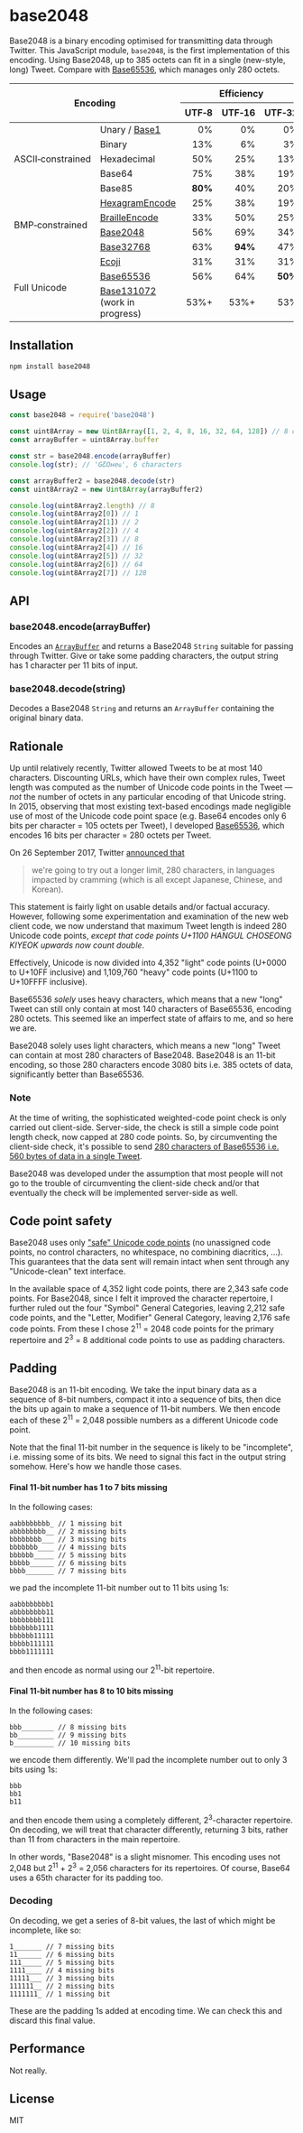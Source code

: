 # base2048

Base2048 is a binary encoding optimised for transmitting data through Twitter. This JavaScript module, `base2048`, is the first implementation of this encoding. Using Base2048, up to 385 octets can fit in a single (new-style, long) Tweet. Compare with [Base65536](https://github.com/qntm/base65536), which manages only 280 octets.

<table>
  <thead>
    <tr>
      <th colspan="2" rowspan="2">Encoding</th>
      <th colspan="3">Efficiency</th>
      <th rowspan="2">Bytes per Tweet</th>
    </tr>
    <tr>
      <th>UTF&#x2011;8</th>
      <th>UTF&#x2011;16</th>
      <th>UTF&#x2011;32</th>
    </tr>
  </thead>
  <tbody>
    <tr>
      <td rowspan="5">ASCII&#x2011;constrained</td>
      <td>Unary / <a href="https://github.com/ferno/base1">Base1</a></td>
      <td style="text-align: right;">0%</td>
      <td style="text-align: right;">0%</td>
      <td style="text-align: right;">0%</td>
      <td style="text-align: right;">1</td>
    </tr>
    <tr>
      <td>Binary</td>
      <td style="text-align: right;">13%</td>
      <td style="text-align: right;">6%</td>
      <td style="text-align: right;">3%</td>
      <td style="text-align: right;">35</td>
    </tr>
    <tr>
      <td>Hexadecimal</td>
      <td style="text-align: right;">50%</td>
      <td style="text-align: right;">25%</td>
      <td style="text-align: right;">13%</td>
      <td style="text-align: right;">140</td>
    </tr>
    <tr>
      <td>Base64</td>
      <td style="text-align: right;">75%</td>
      <td style="text-align: right;">38%</td>
      <td style="text-align: right;">19%</td>
      <td style="text-align: right;">210</td>
    </tr>
    <tr>
      <td>Base85</td>
      <td style="text-align: right;"><strong>80%</strong></td>
      <td style="text-align: right;">40%</td>
      <td style="text-align: right;">20%</td>
      <td style="text-align: right;">224</td>
    </tr>
    <tr>
      <td rowspan="4">BMP&#x2011;constrained</td>
      <td><a href="https://github.com/ferno/hexagram-encode">HexagramEncode</a></td>
      <td style="text-align: right;">25%</td>
      <td style="text-align: right;">38%</td>
      <td style="text-align: right;">19%</td>
      <td style="text-align: right;">105</td>
    </tr>
    <tr>
      <td><a href="https://github.com/ferno/braille-encode">BrailleEncode</a></td>
      <td style="text-align: right;">33%</td>
      <td style="text-align: right;">50%</td>
      <td style="text-align: right;">25%</td>
      <td style="text-align: right;">140</td>
    </tr>
    <tr>
      <td><a href="https://github.com/qntm/base2048">Base2048</a></td>
      <td style="text-align: right;">56%</td>
      <td style="text-align: right;">69%</td>
      <td style="text-align: right;">34%</td>
      <td style="text-align: right;"><strong>385</strong></td>
    </tr>
    <tr>
      <td><a href="https://github.com/ferno/base32768">Base32768</a></td>
      <td style="text-align: right;">63%</td>
      <td style="text-align: right;"><strong>94%</strong></td>
      <td style="text-align: right;">47%</td>
      <td style="text-align: right;">263</td>
    </tr>
    <tr>
      <td rowspan="3">Full Unicode</td>
      <td><a href="https://github.com/keith-turner/ecoji">Ecoji</a></td>
      <td style="text-align: right;">31%</td>
      <td style="text-align: right;">31%</td>
      <td style="text-align: right;">31%</td>
      <td style="text-align: right;">175</td>
    </tr>
    <tr>
      <td><a href="https://github.com/ferno/base65536">Base65536</a></td>
      <td style="text-align: right;">56%</td>
      <td style="text-align: right;">64%</td>
      <td style="text-align: right;"><strong>50%</strong></td>
      <td style="text-align: right;">280</td>
    </tr>
    <tr>
      <td><a href="https://github.com/ferno/base131072">Base131072</a> (work in progress)</td>
      <td style="text-align: right;">53%+</td>
      <td style="text-align: right;">53%+</td>
      <td style="text-align: right;">53%</td>
      <td style="text-align: right;">297</td>
    </tr>
  </tbody>
</table>

## Installation

```bash
npm install base2048
```

## Usage

```js
const base2048 = require('base2048')

const uint8Array = new Uint8Array([1, 2, 4, 8, 16, 32, 64, 128]) // 8 octets
const arrayBuffer = uint8Array.buffer

const str = base2048.encode(arrayBuffer)
console.log(str); // 'GƸOʜeҩ', 6 characters

const arrayBuffer2 = base2048.decode(str)
const uint8Array2 = new Uint8Array(arrayBuffer2)

console.log(uint8Array2.length) // 8
console.log(uint8Array2[0]) // 1
console.log(uint8Array2[1]) // 2
console.log(uint8Array2[2]) // 4
console.log(uint8Array2[3]) // 8
console.log(uint8Array2[4]) // 16
console.log(uint8Array2[5]) // 32
console.log(uint8Array2[6]) // 64
console.log(uint8Array2[7]) // 128
```

## API

### base2048.encode(arrayBuffer)

Encodes an [`ArrayBuffer`](https://developer.mozilla.org/en-US/docs/Web/JavaScript/Reference/Global_Objects/ArrayBuffer) and returns a Base2048 `String` suitable for passing through Twitter. Give or take some padding characters, the output string has 1 character per 11 bits of input.

### base2048.decode(string)

Decodes a Base2048 `String` and returns an `ArrayBuffer` containing the original binary data.

## Rationale

Up until relatively recently, Twitter allowed Tweets to be at most 140 characters. Discounting URLs, which have their own complex rules, Tweet length was computed as the number of Unicode code points in the Tweet — *not* the number of octets in any particular encoding of that Unicode string. In 2015, observing that most existing text-based encodings made negligible use of most of the Unicode code point space (e.g. Base64 encodes only 6 bits per character = 105 octets per Tweet), I developed [Base65536](https://github.com/qntm/base65536), which encodes 16 bits per character = 280 octets per Tweet.

On 26 September 2017, Twitter <a href="https://blog.twitter.com/official/en_us/topics/product/2017/Giving-you-more-characters-to-express-yourself.html">announced that</a>

> we're going to try out a longer limit, 280 characters, in languages impacted by cramming (which is all except Japanese, Chinese, and Korean).

This statement is fairly light on usable details and/or factual accuracy. However, following some experimentation and examination of the new web client code, we now understand that maximum Tweet length is indeed 280 Unicode code points, *except that code points U+1100 HANGUL CHOSEONG KIYEOK upwards now count double*.

Effectively, Unicode is now divided into 4,352 "light" code points (U+0000 to U+10FF inclusive) and 1,109,760 "heavy" code points (U+1100 to U+10FFFF inclusive).

Base65536 *solely* uses heavy characters, which means that a new "long" Tweet can still only contain at most 140 characters of Base65536, encoding 280 octets. This seemed like an imperfect state of affairs to me, and so here we are.

Base2048 solely uses light characters, which means a new "long" Tweet can contain at most 280 characters of Base2048. Base2048 is an 11-bit encoding, so those 280 characters encode 3080 bits i.e. 385 octets of data, significantly better than Base65536.

### Note

At the time of writing, the sophisticated weighted-code point check is only carried out client-side. Server-side, the check is still a simple code point length check, now capped at 280 code points. So, by circumventing the client-side check, it's possible to send <a href="https://twitter.com/dx_test1/status/912835316679151621">280 characters of Base65536 i.e. 560 bytes of data in a single Tweet</a>.

Base2048 was developed under the assumption that most people will not go to the trouble of circumventing the client-side check and/or that eventually the check will be implemented server-side as well.

## Code point safety

Base2048 uses only ["safe" Unicode code points](https://qntm.org/safe) (no unassigned code points, no control characters, no whitespace, no combining diacritics, ...). This guarantees that the data sent will remain intact when sent through any "Unicode-clean" text interface.

In the available space of 4,352 light code points, there are 2,343 safe code points. For Base2048, since I felt it improved the character repertoire, I further ruled out the four "Symbol" General Categories, leaving 2,212 safe code points, and the "Letter, Modifier" General Category, leaving 2,176 safe code points. From these I chose 2<sup>11</sup> = 2048 code points for the primary repertoire and 2<sup>3</sup> = 8 additional code points to use as padding characters.

## Padding

Base2048 is an 11-bit encoding. We take the input binary data as a sequence of 8-bit numbers, compact it into a sequence of bits, then dice the bits up again to make a sequence of 11-bit numbers. We then encode each of these 2<sup>11</sup> = 2,048 possible numbers as a different Unicode code point.

Note that the final 11-bit number in the sequence is likely to be "incomplete", i.e. missing some of its bits. We need to signal this fact in the output string somehow. Here's how we handle those cases.

#### Final 11-bit number has 1 to 7 bits missing

In the following cases:

	aabbbbbbbb_ // 1 missing bit
	abbbbbbbb__ // 2 missing bits
	bbbbbbbb___ // 3 missing bits
	bbbbbbb____ // 4 missing bits
	bbbbbb_____ // 5 missing bits
	bbbbb______ // 6 missing bits
	bbbb_______ // 7 missing bits

we pad the incomplete 11-bit number out to 11 bits using 1s:

	aabbbbbbbb1
	abbbbbbbb11
	bbbbbbbb111
	bbbbbbb1111
	bbbbbb11111
	bbbbb111111
	bbbb1111111

and then encode as normal using our 2<sup>11</sup>-bit repertoire.

#### Final 11-bit number has 8 to 10 bits missing

In the following cases:

	bbb________ // 8 missing bits
	bb_________ // 9 missing bits
	b__________ // 10 missing bits

we encode them differently. We'll pad the incomplete number out to only 3 bits using 1s:

	bbb
	bb1
	b11

and then encode them using a completely different, 2<sup>3</sup>-character repertoire. On decoding, we will treat that character differently, returning 3 bits, rather than 11 from characters in the main repertoire.

In other words, "Base2048" is a slight misnomer. This encoding uses not 2,048 but 2<sup>11</sup> + 2<sup>3</sup> = 2,056 characters for its repertoires. Of course, Base64 uses a 65th character for its padding too.

### Decoding

On decoding, we get a series of 8-bit values, the last of which might be incomplete, like so:

	1_______ // 7 missing bits
	11______ // 6 missing bits
	111_____ // 5 missing bits
	1111____ // 4 missing bits
	11111___ // 3 missing bits
	111111__ // 2 missing bits
	1111111_ // 1 missing bit

These are the padding 1s added at encoding time. We can check this and discard this final value.

## Performance

Not really.

## License

MIT
